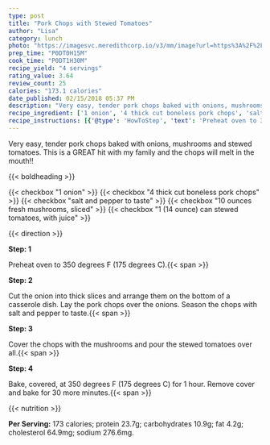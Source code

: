 ```yaml
---
type: post
title: "Pork Chops with Stewed Tomatoes"
author: "Lisa"
category: lunch
photo: "https://imagesvc.meredithcorp.io/v3/mm/image?url=https%3A%2F%2Fimages.media-allrecipes.com%2Fuserphotos%2F5659900.jpg"
prep_time: "P0DT0H15M"
cook_time: "P0DT1H30M"
recipe_yield: "4 servings"
rating_value: 3.64
review_count: 25
calories: "173.1 calories"
date_published: 02/15/2018 05:37 PM
description: "Very easy, tender pork chops baked with onions, mushrooms and stewed tomatoes. This is a GREAT hit with my family and the chops will melt in the mouth!!"
recipe_ingredient: ['1 onion', '4 thick cut boneless pork chops', 'salt and pepper to taste', '10 ounces fresh mushrooms, sliced', '1 (14 ounce) can stewed tomatoes, with juice']
recipe_instructions: [{'@type': 'HowToStep', 'text': 'Preheat oven to 350 degrees F (175 degrees C).\n'}, {'@type': 'HowToStep', 'text': 'Cut the onion into thick slices and arrange them on the bottom of a casserole dish. Lay the pork chops over the onions. Season the chops with salt and pepper to taste.\n'}, {'@type': 'HowToStep', 'text': 'Cover the chops with the mushrooms and pour the stewed tomatoes over all.\n'}, {'@type': 'HowToStep', 'text': 'Bake, covered, at 350 degrees F (175 degrees C) for 1 hour. Remove cover and bake for 30 more minutes.\n'}]
---
```


Very easy, tender pork chops baked with onions, mushrooms and stewed tomatoes. This is a GREAT hit with my family and the chops will melt in the mouth!! 

{{< boldheading >}}

{{< checkbox "1  onion" >}}
{{< checkbox "4  thick cut boneless pork chops" >}}
{{< checkbox "salt and pepper to taste" >}}
{{< checkbox "10 ounces fresh mushrooms, sliced" >}}
{{< checkbox "1 (14 ounce) can stewed tomatoes, with juice" >}}


{{< direction >}}

**Step: 1**

Preheat oven to 350 degrees F (175 degrees C).{{< span >}}

**Step: 2**

Cut the onion into thick slices and arrange them on the bottom of a casserole dish. Lay the pork chops over the onions. Season the chops with salt and pepper to taste.{{< span >}}

**Step: 3**

Cover the chops with the mushrooms and pour the stewed tomatoes over all.{{< span >}}

**Step: 4**

Bake, covered, at 350 degrees F (175 degrees C) for 1 hour. Remove cover and bake for 30 more minutes.{{< span >}}

{{< nutrition >}}

**Per Serving:** 173 calories; protein 23.7g; carbohydrates 10.9g; fat 4.2g; cholesterol 64.9mg; sodium 276.6mg.